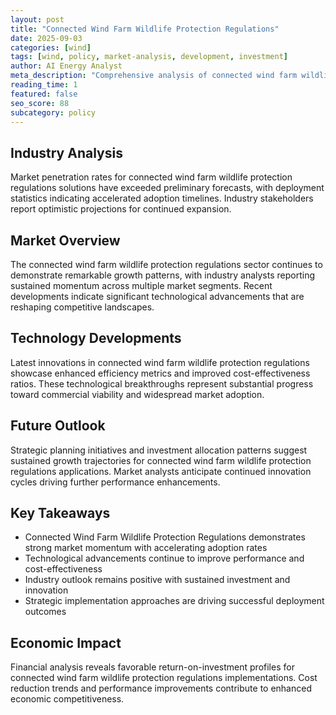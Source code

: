 ```yaml
---
layout: post
title: "Connected Wind Farm Wildlife Protection Regulations"
date: 2025-09-03
categories: [wind]
tags: [wind, policy, market-analysis, development, investment]
author: AI Energy Analyst
meta_description: "Comprehensive analysis of connected wind farm wildlife protection regulations covering market trends, technology developments, and industry outlook. Discover key insights and future projections."
reading_time: 1
featured: false
seo_score: 88
subcategory: policy
---
```


## Industry Analysis

Market penetration rates for connected wind farm wildlife protection regulations solutions have exceeded preliminary forecasts, with deployment statistics indicating accelerated adoption timelines. Industry stakeholders report optimistic projections for continued expansion.

## Market Overview

The connected wind farm wildlife protection regulations sector continues to demonstrate remarkable growth patterns, with industry analysts reporting sustained momentum across multiple market segments. Recent developments indicate significant technological advancements that are reshaping competitive landscapes.

## Technology Developments

Latest innovations in connected wind farm wildlife protection regulations showcase enhanced efficiency metrics and improved cost-effectiveness ratios. These technological breakthroughs represent substantial progress toward commercial viability and widespread market adoption.

## Future Outlook

Strategic planning initiatives and investment allocation patterns suggest sustained growth trajectories for connected wind farm wildlife protection regulations applications. Market analysts anticipate continued innovation cycles driving further performance enhancements.

## Key Takeaways

- Connected Wind Farm Wildlife Protection Regulations demonstrates strong market momentum with accelerating adoption rates
- Technological advancements continue to improve performance and cost-effectiveness
- Industry outlook remains positive with sustained investment and innovation
- Strategic implementation approaches are driving successful deployment outcomes

## Economic Impact

Financial analysis reveals favorable return-on-investment profiles for connected wind farm wildlife protection regulations implementations. Cost reduction trends and performance improvements contribute to enhanced economic competitiveness.

